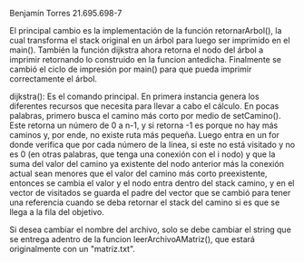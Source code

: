Benjamín Torres 21.695.698-7

El principal cambio es la implementación de la función retornarArbol(), la cual transforma el stack original en un árbol para luego ser imprimido en el main(). También la función dijkstra ahora retorna el nodo del árbol a imprimir retornando lo construido en la funcion antedicha. Finalmente se cambió el ciclo de impresión por main() para que pueda imprimir correctamente el árbol.

dijkstra(): Es el comando principal. En primera instancia genera los diferentes recursos que necesita para llevar a cabo el cálculo. En pocas palabras, primero busca el camino más corto por medio de setCamino(). Este retorna un número de 0 a n-1, y si retorna -1 es porque no hay más caminos y, por ende, no existe ruta más pequeña. Luego entra en un for donde verifica que por cada número de la línea, si este no está visitado y no es 0 (en otras palabras, que tenga una conexión con el i nodo) y que la suma del valor del camino ya existente del nodo anterior más la conexión actual sean menores que el valor del camino más corto preexistente, entonces se cambia el valor y el nodo entra dentro del stack camino, y en el vector de visitados se guarda el padre del vector que se cambió para tener una referencia cuando se deba retornar el stack del camino si es que se llega a la fila del objetivo.

Si desea cambiar el nombre del archivo, solo se debe cambiar el string que se entrega adentro de la funcion leerArchivoAMatriz(), que estará originalmente con un "matriz.txt".
